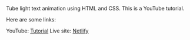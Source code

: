 Tube light text animation using HTML and CSS. This is a YouTube tutorial.

Here are some links:

YouTube: [Tutorial](https://www.youtube.com/watch?v=_13a3r6MYeM)
Live site: [Netlify](https://chimerical-salamander-66ab65.netlify.app)